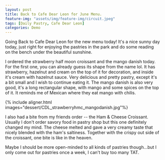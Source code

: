 ```yaml
---
layout: post
title: Back to Cafe Dear Leon for June Menu.
feature-img: "assets/img/feature-img/circuit.jpeg"
tags: [Daily Pastry, Cafe Dear Leon]
categories: Demo
---
```


Going Back to Cafe Dear Leon for the new menu today! It's a nice sunny day today, just right for enjoying the pastries in the park and do some reading on the bench under the beautiful sunshine.

I ordered the strawberry half moon croissant and the mango danish today. For the first one, you can already guess its shape from the name lol. It has strawberry, hazelnut and cream on the top of it for decoration, and inside it's cream with hazelnut sauce. Very delicious and pretty pastry, except it's a bit small and I wish to continue eating it. The mango danish is also very good, it's a long rectangular shape, with mango and some spices on the top of it. It reminds me of Mexican where they eat mango with chilis. 

{% include aligner.html images="dessert/CDL_strawberryhmc_mangodanish.jpg"%}

I also had a bite from my friends order -- the Ham & Cheese Croissant. Usually I don't order savory food in pastry shop but this one definitely changed my mind. The cheese melted and gave a very creamy taste that nicely blended with the ham's saltiness. Together with the crispy out side of the croissant, one bite is like in the heaven.

Maybe I should be more open-minded to all kinds of pastries though...but I only come out for pastries once a week, I can't buy too many TAT.
